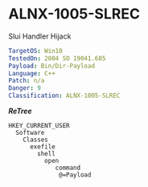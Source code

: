 # ALNX-1005-SLREC
Slui Handler Hijack

```yaml
TargetOS: Win10
TestedOn: 2004 SO 19041.685
Payload: Bin/Dir-Payload
Language: C++
Patch: n/a
Danger: 9
Classification: ALNX-1005-SLREC
```

**_ReTree_**
```
HKEY_CURRENT_USER
  Software
    Classes
      exefile
        shell
          open
             command
              @=Payload
```
